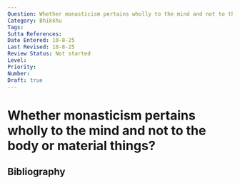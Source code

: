 ```yaml
---
Question: Whether monasticism pertains wholly to the mind and not to the body or material things?
Category: Bhikkhu
Tags: 
Sutta References: 
Date Entered: 10-8-25
Last Revised: 10-8-25
Review Status: Not started
Level: 
Priority: 
Number: 
Draft: true
---
```


# Whether monasticism pertains wholly to the mind and not to the body or material things?

## Bibliography

<!-- 

Notes:



-->